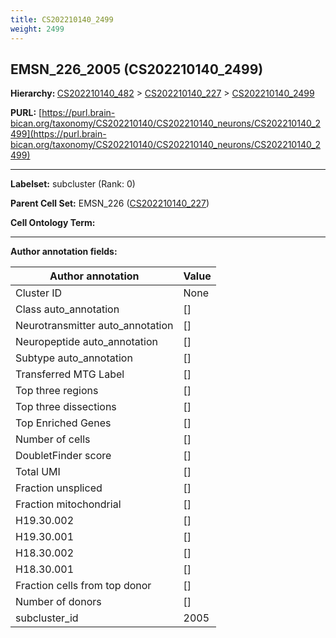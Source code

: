 ```yaml
---
title: CS202210140_2499
weight: 2499
---
```

## EMSN_226_2005 (CS202210140_2499)
<b>Hierarchy: </b>
[CS202210140_482](../CS202210140_482) >
[CS202210140_227](../CS202210140_227) >
[CS202210140_2499](../CS202210140_2499)

**PURL:** [https://purl.brain-bican.org/taxonomy/CS202210140/CS202210140_neurons/CS202210140_2499](https://purl.brain-bican.org/taxonomy/CS202210140/CS202210140_neurons/CS202210140_2499)

---


**Labelset:** subcluster (Rank: 0)

**Parent Cell Set:** EMSN_226 ([CS202210140_227](../CS202210140_227))



**Cell Ontology Term:** 

[MARKER GENES.]: #


---

[TRANSFERRED ANNOTATIONS.]: #


[AUTHOR ANNOTATION FIELDS.]: #


**Author annotation fields:**

| Author annotation | Value |
|-------------------|-------|
|Cluster ID|None|
|Class auto_annotation|[]|
|Neurotransmitter auto_annotation|[]|
|Neuropeptide auto_annotation|[]|
|Subtype auto_annotation|[]|
|Transferred MTG Label|[]|
|Top three regions|[]|
|Top three dissections|[]|
|Top Enriched Genes|[]|
|Number of cells|[]|
|DoubletFinder score|[]|
|Total UMI|[]|
|Fraction unspliced|[]|
|Fraction mitochondrial|[]|
|H19.30.002|[]|
|H19.30.001|[]|
|H18.30.002|[]|
|H18.30.001|[]|
|Fraction cells from top donor|[]|
|Number of donors|[]|
|subcluster_id|2005|

